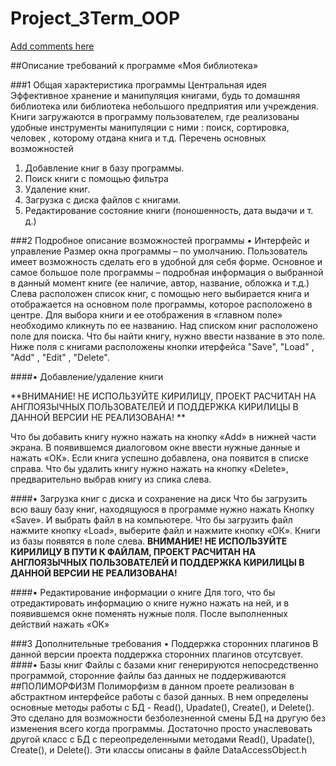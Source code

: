 Project_3Term_OOP
=================
 [Add comments here](https://github.com/neriel01/Project_3Term_OOP/issues/1)

##Описание требований к программе «Моя библиотека»

###1 Общая характеристика программы
Центральная идея
Эффективное хранение и манипуляция книгами, будь то домашняя библиотека или библиотека небольшого предприятия или учреждения. Книги загружаются в программу пользователем, где реализованы удобные инструменты манипуляции с ними : поиск, сортировка, человек , которому отдана книга и т.д. 
Перечень основных возможностей
1.	Добавление книг в базу программы.
2.	Поиск книги с помощью фильтра
3.	Удаление книг.
5.	Загрузка с диска файлов с книгами.
6.	Редактирование состояние книги (поношенность, дата выдачи и т. д.)

###2 Подробное описание возможностей программы
•	Интерфейс и управление
Размер окна программы – по умолчанию. Пользователь имеет возможность сделать его в удобной для себя форме. 
Основное и самое большое поле программы – подробная информация о выбранной в данный момент книге (ее наличие, автор, название, обложка и т.д.) Слева расположен список книг, с помощью него выбирается книга и отображается на основном поле программы, которое расположено в центре. Для выбора книги и ее отображения в «главном поле» необходимо кликнуть по ее названию. Над списком книг расположено поле для поиска. Что бы найти книгу, нужно ввести название в это поле. Ниже поля с книгами расположены кнопки итерфейса "Save", "Load" , "Add" , "Edit" , "Delete".  


####•	Добавление/удаление книги


 
**ВНИМАНИЕ! НЕ ИСПОЛЬЗУЙТЕ КИРИЛИЦУ, ПРОЕКТ РАСЧИТАН НА АНГЛОЯЗЫЧНЫХ ПОЛЬЗОВАТЕЛЕЙ И ПОДДЕРЖКА КИРИЛИЦЫ В ДАННОЙ ВЕРСИИ НЕ РЕАЛИЗОВАНА! **

Что бы добавить книгу нужно нажать на кнопку «Add» в нижней части экрана. В появившемся диалоговом окне ввести нужные данные и нажать «ОК». Если книга успешно добавлена, она появится в списке справа. 
Что бы удалить книгу нужно нажать на кнопку «Delete», предварительно выбрав книгу из спика слева.

####•	Загрузка книг с диска и сохранение на диск
Что бы загрузить всю вашу базу книг, находящуюся в программе нужно нажать
Кнопку «Save». И выбрать файл в на компьютере. Что бы загрузить файл нажмите кнопку «Load», выберите файл и нажмите кнопку «ОК». Книги из базы появятся в поле слева. 
**ВНИМАНИЕ! НЕ ИСПОЛЬЗУЙТЕ КИРИЛИЦУ В ПУТИ К ФАЙЛАМ, ПРОЕКТ РАСЧИТАН НА АНГЛОЯЗЫЧНЫХ ПОЛЬЗОВАТЕЛЕЙ И ПОДДЕРЖКА КИРИЛИЦЫ В ДАННОЙ ВЕРСИИ НЕ РЕАЛИЗОВАНА!**

####•	Редактирование информации о книге
Для того, что бы отредактировать информацию о книге нужно нажать на ней, и в появившемся окне поменять нужные поля.  После выполненных действий нажать «ОК»


###3 Дополнительные требования
•	Поддержка сторонних плагинов
В данной версии проекта поддержка сторонних плагинов отсутсвует.
####•	Базы книг
Файлы с базами книг генерируются непосредственно программой, сторонние файлы баз данных не поддерживаются 
##ПОЛИМОРФИЗМ
Полиморфизм в данном проете реализован в абстрактном интерфейсе работы с базой данных. В нем определены основные методы работы с БД  - Read(), Upadate(), Create(), и Delete(). Это сделано для возможности безболезненной смены БД на другую без изменения всего когда программы. Достаточно просто унаслевовать другой класс с БД с переопределенными методами  Read(), Upadate(), Create(), и Delete(). 
Эти классы описаны в файле DataAccessObject.h

